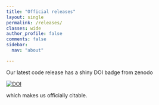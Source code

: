 ```yaml
---
title: "Official releases"
layout: single
permalink: /releases/
classes: wide
author_profile: false
comments: false
sidebar:
  nav: "about"

---
```

Our latest code release has a shiny DOI badge from zenodo


[![DOI](https://zenodo.org/badge/DOI/10.5281/zenodo.1207806.svg)](https://doi.org/10.5281/zenodo.1207806)


which makes us officially citable.
